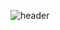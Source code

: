 ![header](https://capsule-render.vercel.app/api?type=wave&color=auto&height=300&section=header&text=Hello!%20&fontSize=90)
